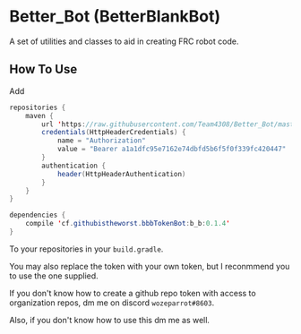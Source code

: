 # Better_Bot (BetterBlankBot)

A set of utilities and classes to aid in creating FRC robot code.

## How To Use

Add

```java
repositories {
    maven {
        url 'https://raw.githubusercontent.com/Team4308/Better_Bot/master/'
        credentials(HttpHeaderCredentials) {
            name = "Authorization"
            value = "Bearer a1a1dfc95e7162e74dbfd5b6f5f0f339fc420447"
        }
        authentication {
            header(HttpHeaderAuthentication)
        }
    }
}

dependencies {
    compile 'cf.githubistheworst.bbbTokenBot:b_b:0.1.4'
}
```

To your repositories in your `build.gradle`.

You may also replace the token with your own token, but I reconmmend you to use the one supplied.

If you don't know how to create a github repo token with access to organization repos, dm me on discord `wozeparrot#8603`.

Also, if you don't know how to use this dm me as well.
